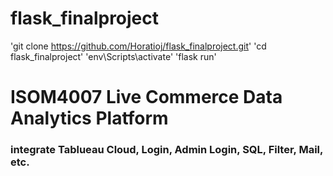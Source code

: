 # flask_finalproject
'git clone https://github.com/Horatioj/flask_finalproject.git'
'cd flask_finalproject'
'env\Scripts\activate'
'flask run'

# ISOM4007 Live Commerce Data Analytics Platform
### integrate Tablueau Cloud, Login, Admin Login, SQL, Filter, Mail, etc.
